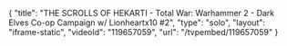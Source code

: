 {
    "title": "THE SCROLLS OF HEKARTI  - Total War: Warhammer 2 - Dark Elves Co-op Campaign w\/ Lionheartx10 #2",
    "type": "solo",
    "layout": "iframe-static",
    "videoId": "119657059",
    "url": "\/tvpembed\/119657059"
}